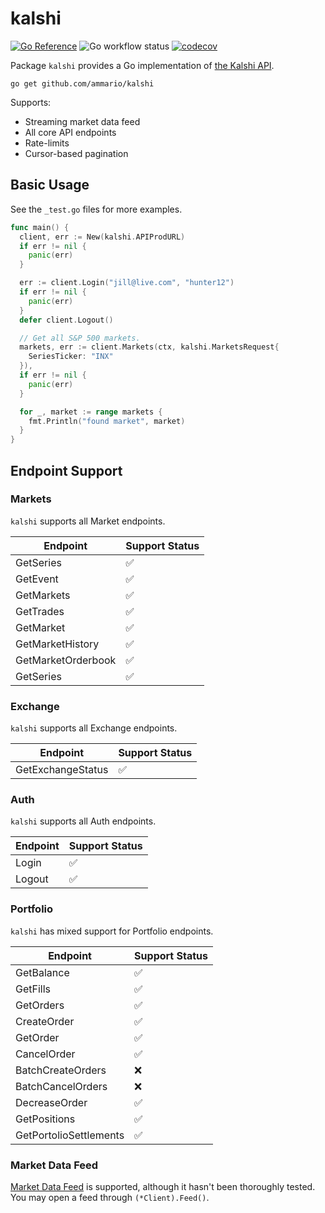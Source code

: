# kalshi
[![Go Reference](https://pkg.go.dev/badge/github.com/ammario/kalshi.svg)](https://pkg.go.dev/github.com/ammario/kalshi)
![Go workflow status](https://github.com/ammario/kalshi/actions/workflows/go.yaml/badge.svg)
[![codecov](https://codecov.io/gh/ammario/kalshi/branch/main/graph/badge.svg?token=1SBIWOG23L)](https://codecov.io/gh/ammario/kalshi)


Package `kalshi` provides a Go implementation of [the Kalshi API](https://trading-api.readme.io/reference/getting-started).

```
go get github.com/ammario/kalshi
```

Supports:
* Streaming market data feed
* All core API endpoints
* Rate-limits
* Cursor-based pagination

## Basic Usage
See the `_test.go` files for more examples.

```go
func main() {
  client, err := New(kalshi.APIProdURL)
  if err != nil {
    panic(err)
  }

  err := client.Login("jill@live.com", "hunter12")
  if err != nil {
    panic(err)
  }
  defer client.Logout()

  // Get all S&P 500 markets.
  markets, err := client.Markets(ctx, kalshi.MarketsRequest{
    SeriesTicker: "INX"
  }),
  if err != nil {
    panic(err)
  }

  for _, market := range markets {
    fmt.Println("found market", market)
  }
}
```

## Endpoint Support

### Markets

`kalshi` supports all Market endpoints.

| Endpoint           | Support Status |
| ------------------ | -------------- |
| GetSeries          | ✅              |
| GetEvent           | ✅              |
| GetMarkets         | ✅              |
| GetTrades          | ✅              |
| GetMarket          | ✅              |
| GetMarketHistory   | ✅              |
| GetMarketOrderbook | ✅              |
| GetSeries          | ✅              |

### Exchange
`kalshi` supports all Exchange endpoints.

| Endpoint          | Support Status |
| ----------------- | -------------- |
| GetExchangeStatus | ✅              |

### Auth

`kalshi` supports all Auth endpoints.

| Endpoint | Support Status |
| -------- | -------------- |
| Login    | ✅              |
| Logout   | ✅              |

### Portfolio

`kalshi` has mixed support for Portfolio endpoints.

| Endpoint               | Support Status |
| ---------------------- | -------------- |
| GetBalance             | ✅              |
| GetFills               | ✅              |
| GetOrders              | ✅              |
| CreateOrder            | ✅              |
| GetOrder               | ✅              |
| CancelOrder            | ✅              |
| BatchCreateOrders      | ❌              |
| BatchCancelOrders      | ❌              |
| DecreaseOrder          | ✅              |
| GetPositions           | ✅              |
| GetPortolioSettlements | ✅              |

### Market Data Feed 

[Market Data Feed](https://trading-api.readme.io/reference/introduction) is supported, although it hasn't been thoroughly tested. You may open a feed through `(*Client).Feed()`.